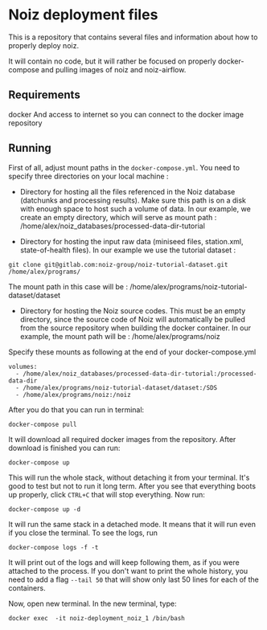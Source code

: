 # Noiz deployment files 

This is a repository that contains several files and information about how to properly deploy noiz.

It will contain no code, but it will rather be focused on properly docker-compose and pulling images of noiz and noiz-airflow.


## Requirements

docker
And access to internet so you can connect to the docker image repository

## Running

First of all, adjust mount paths in the `docker-compose.yml`.
You need to specify three directories on your local machine :

- Directory for hosting all the files referenced in the Noiz database (datchunks and processing results). 
Make sure this path is on a disk with enough space to host such a volume of data.
In our example, we create an empty directory, which will serve as mount path :
/home/alex/noiz_databases/processed-data-dir-tutorial

- Directory for hosting the input raw data (miniseed files, station.xml, state-of-health files).
In our example we use the tutorial dataset :
```shell script
git clone git@gitlab.com:noiz-group/noiz-tutorial-dataset.git /home/alex/programs/
``` 
The mount path in this case will be :
/home/alex/programs/noiz-tutorial-dataset/dataset

- Directory for hosting the Noiz source codes. This must be an empty directory, since the source code of Noiz will automatically be pulled from the source repository when building the docker container.
In our example, the mount path will be :
/home/alex/programs/noiz

Specify these mounts as following at the end of your docker-compose.yml
```
volumes:
  - /home/alex/noiz_databases/processed-data-dir-tutorial:/processed-data-dir
  - /home/alex/programs/noiz-tutorial-dataset/dataset:/SDS
  - /home/alex/programs/noiz:/noiz
```

After you do that you can run in terminal:
```shell script
docker-compose pull
``` 

It will download all required docker images from the repository.
After download is finished you can run:

```shell script
docker-compose up
```

This will run the whole stack, without detaching it from your terminal.
It's good to test but not to run it long term.
After you see that everything boots up properly, click `CTRL+C` that will stop everything.
Now run:
```shell script
docker-compose up -d
```
It will run the same stack in a detached mode. 
It means that it will run even if you close the terminal.
To see the logs, run
```shell script
docker-compose logs -f -t     
```

It will print out of the logs and will keep following them, as if you were attached to the process. 
If you don't want to print the whole history, you need to add a flag `--tail 50` that will show only last 50 lines for each of the containers.

Now, open new terminal.
In the new terminal, type:
```shell script
docker exec  -it noiz-deployment_noiz_1 /bin/bash     
```